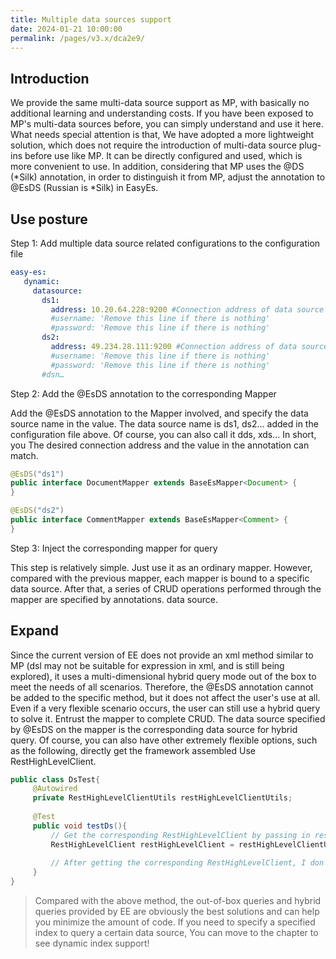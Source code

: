 ```yaml
---
title: Multiple data sources support
date: 2024-01-21 10:00:00
permalink: /pages/v3.x/dca2e9/
---
```


## Introduction
We provide the same multi-data source support as MP, with basically no additional learning and understanding costs. If you have been exposed to MP's multi-data sources before, you can simply understand and use it here. What needs special attention is that, We have adopted a more lightweight solution, which does not require the introduction of multi-data source plug-ins before use like MP.
It can be directly configured and used, which is more convenient to use. In addition, considering that MP uses the @DS (*Silk) annotation, in order to distinguish it from MP, adjust the annotation to @EsDS (Russian is *Silk) in EasyEs.

## Use posture

Step 1: Add multiple data source related configurations to the configuration file

```yaml
easy-es:
   dynamic:
     datasource:
       ds1:
         address: 10.20.64.228:9200 #Connection address of data source 1
         #username: 'Remove this line if there is nothing'
         #password: 'Remove this line if there is nothing'
       ds2:
         address: 49.234.28.111:9200 #Connection address of data source 2
         #username: 'Remove this line if there is nothing'
         #password: 'Remove this line if there is nothing'
       #dsn…
```

Step 2: Add the @EsDS annotation to the corresponding Mapper

Add the @EsDS annotation to the Mapper involved, and specify the data source name in the value. The data source name is ds1, ds2... added in the configuration file above. Of course, you can also call it dds, xds... In short, you The desired connection address and the value in the annotation can match.

```java
@EsDS("ds1")
public interface DocumentMapper extends BaseEsMapper<Document> {
}

@EsDS("ds2")
public interface CommentMapper extends BaseEsMapper<Comment> {
}
```

Step 3: Inject the corresponding mapper for query

This step is relatively simple. Just use it as an ordinary mapper. However, compared with the previous mapper, each mapper is bound to a specific data source. After that, a series of CRUD operations performed through the mapper are specified by annotations. data source.


## Expand

Since the current version of EE does not provide an xml method similar to MP (dsl may not be suitable for expression in xml, and is still being explored), it uses a multi-dimensional hybrid query mode out of the box to meet the needs of all scenarios. Therefore, the @EsDS annotation cannot be added to the specific method, but it does not affect the user's use at all. Even if a very flexible scenario occurs, the user can still use a hybrid query to solve it.
Entrust the mapper to complete CRUD. The data source specified by @EsDS on the mapper is the corresponding data source for hybrid query. Of course, you can also have other extremely flexible options, such as the following, directly get the framework assembled Use RestHighLevelClient.

```java
public class DsTest{
     @Autowired
     private RestHighLevelClientUtils restHighLevelClientUtils;
    
     @Test
     public void testDs(){
         // Get the corresponding RestHighLevelClient by passing in restHighLevelClientId. RestHighLevelClientId is the data source name ds1, ds2... configured in the configuration file.
         RestHighLevelClient restHighLevelClient = restHighLevelClientUtils.getClient(String restHighLevelClientId);
        
         // After getting the corresponding RestHighLevelClient, I don’t need to tell you how to do the rest. It is the usage of ES native RestHighLevelClient. I don’t know how to use Baidu or look at the es official website.
     }
}

```

> Compared with the above method, the out-of-box queries and hybrid queries provided by EE are obviously the best solutions and can help you minimize the amount of code. If you need to specify a specified index to query a certain data source, You can move to the chapter to see dynamic index support!